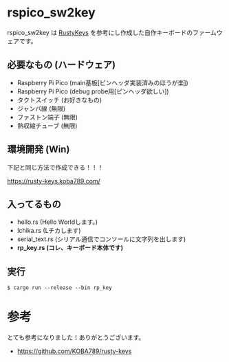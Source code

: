 # rspico_sw2key

rspico_sw2key は [RustyKeys](https://github.com/KOBA789/rusty-keys) を参考にし作成した自作キーボードのファームウェアです。

## 必要なもの (ハードウェア)
- Raspberry Pi Pico (main基板[ピンヘッダ実装済みのほうが楽])
- Raspberry Pi Pico (debug probe用[ピンヘッダ欲しい])
- タクトスイッチ (お好きなもの)
- ジャンパ線 (無限)
- ファストン端子 (無限)
- 熱収縮チューブ (無限)

## 環境開発 (Win)
下記と同じ方法で作成できる！！！<br>

https://rusty-keys.koba789.com/

## 入ってるもの
- hello.rs (Hello Worldします。)
- lchika.rs (Lチカします)
- serial_text.rs (シリアル通信でコンソールに文字列を出します) 
- __rp_key.rs (コレ、キーボード本体です)__

## 実行

``` console
$ cargo run --release --bin rp_key
```

# 参考
とても参考になりました！ありがとうございます。<br>
- https://github.com/KOBA789/rusty-keys
